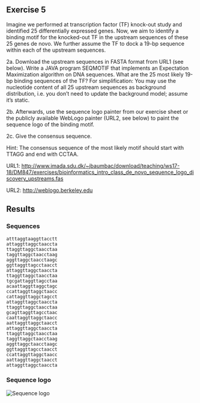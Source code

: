## Exercise 5

Imagine we performed at transcription factor (TF) knock-out study and identified 25 differentially expressed genes. Now, we aim to identify a binding motif for the knocked-out TF in the upstream sequences of these 25 genes de novo. We further assume the TF to dock a 19-bp sequence within each of the upstream sequences.

2a. Download the upstream sequences in FASTA format from URL1 (see below). Write a JAVA program SEQMOTIF that implements an Expectation Maximization algorithm on DNA sequences. What are the 25 most likely 19-bp binding sequences of the TF? For simplification: You may use the nucleotide content of all 25 upstream sequences as background distribution, i.e. you don’t need to update the background model; assume it’s static.

2b. Afterwards, use the sequence logo painter from our exercise sheet or the publicly available WebLogo painter (URL2, see below) to paint the sequence logo of the binding motif.

2c. Give the consensus sequence.

Hint: The consensus sequence of the most likely motif should start with TTAGG and end with CCTAA.

URL1:
http://www.imada.sdu.dk/~jbaumbac/download/teaching/ws17-18/DM847/exercises/bioinformatics_intro_class_de_novo_sequence_logo_discovery_upstreams.fas

URL2: http://weblogo.berkeley.edu

## Results
### Sequences
```
atttaggtaaggttacctt
attaggttaggctaaccta
ttaggttaggctaacctaa
taggttaggctaacctaag
aggttaggctaacctaagc
ggttaggttagcctaacct
attaggttaggctaaccta
ttaggttaggctaacctaa
tgcgattaggttagcctaa
acaattaggttaggctagc
ccattaggttaggctaacc
cattaggttaggctagcct
attaggttaggctaaccta
ttaggttaggctaacctaa
gcagttaggttagcctaac
caattaggttaggctaacc
aattaggttaggctaacct
attaggttaggctaaccta
ttaggttaggctaacctaa
taggttaggctaacctaag
aggttaggctaacctaagc
ggttaggttagcctaacct
ccattaggttaggctaacc
aattaggttaggctaacct
attaggttaggctaaccta
```

### Sequence logo
![Sequence logo](https://github.com/matq007/sdu-notes/blob/master/Bioinformatics/exercises/seqmotif/sequence-logo.png)